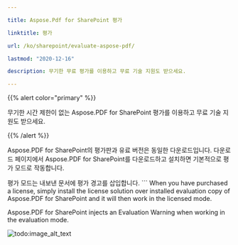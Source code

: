 ```yaml
---

title: Aspose.Pdf for SharePoint 평가

linktitle: 평가

url: /ko/sharepoint/evaluate-aspose-pdf/

lastmod: "2020-12-16"

description: 무기한 무료 평가를 이용하고 무료 기술 지원도 받으세요.

---
```




{{% alert color="primary" %}}



무기한 시간 제한이 없는 Aspose.PDF for SharePoint 평가를 이용하고 무료 기술 지원도 받으세요.



{{% /alert %}}



Aspose.PDF for SharePoint의 평가판과 유료 버전은 동일한 다운로드입니다. 다운로드 페이지에서 Aspose.PDF for SharePoint를 다운로드하고 설치하면 기본적으로 평가 모드로 작동합니다.



평가 모드는 내보낸 문서에 평가 경고를 삽입합니다. ```
When you have purchased a license, simply install the license solution over installed evaluation copy of Aspose.PDF for SharePoint and it will then work in the licensed mode.

Aspose.PDF for SharePoint injects an Evaluation Warning when working in the evaluation mode.

![todo:image_alt_text](evaluate-aspose-pdf_1.png)
```
